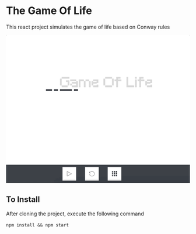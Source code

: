 # The Game Of Life

This react project simulates the game of life based on Conway rules 

![Game Of Life](./game-of-life.gif)

## To Install
 
After cloning the project, execute the following command
```
npm install && npm start
```

